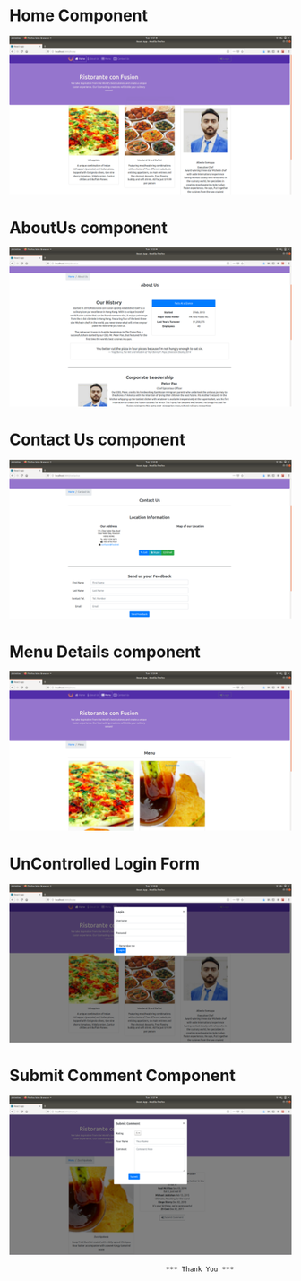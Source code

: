# Home Component

![](images/home.png)

# AboutUs component

![](images/Aboutus.png)

# Contact Us component

![](images/Contactus.png)

# Menu Details component

![](images/menuDetails.png)

# UnControlled Login Form

![](images/Uncontrolledfrom.png)

# Submit Comment Component 

![](images/submitCommentComponent.png)



                                           *** Thank You ***